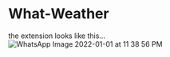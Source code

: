 # What-Weather
the extension looks like this...
![WhatsApp Image 2022-01-01 at 11 38 56 PM](https://user-images.githubusercontent.com/88930680/147857361-3284dca6-43f3-4434-9620-2bffce46fbde.jpeg)
